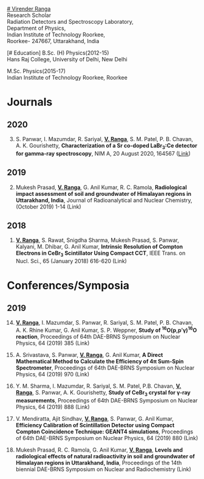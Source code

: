 [# Virender Ranga](https://rangavirender.github.io/lab/)\
Research Scholar\
Radiation Detectors and Spectroscopy Laboratory,\
Department of Physics,\
Indian Institute of Technology Roorkee,\
Roorkee- 247667, Uttarakhand, India

[# Education]
B.Sc. (H) Physics(2012-15)\
Hans Raj College, University of Delhi, New Delhi

M.Sc. Physics(2015-17)\
Indian Institute of Technology Roorkee, Roorkee

# Journals
## 2020
3. S. Panwar, I. Mazumdar, R. Sariyal, **<ins>V. Ranga</ins>**, S. M. Patel, P. B. Chavan, A. K. Gourishetty, **Characterization of a Sr co-doped LaBr<sub>3</sub>:Ce detector for gamma-ray spectroscopy**, NIM A, 20 August 2020, 164567 ([Link](https://doi.org/10.1016/j.nima.2020.164567))

## 2019
2. Mukesh Prasad, **<ins>V. Ranga</ins>**, G. Anil Kumar, R. C. Ramola, **Radiological impact assessment of soil and groundwater of Himalayan regions in Uttarakhand, India**, Journal of Radioanalytical and Nuclear Chemistry, (October 2019) 1-14 (Link) 

## 2018
1. **<ins>V. Ranga</ins>**, S. Rawat, Snigdha Sharma, Mukesh Prasad, S. Panwar, Kalyani, M. Dhibar, G. Anil Kumar, **Intrinsic Resolution of Compton Electrons in CeBr<sub>3</sub> Scintillator Using Compact CCT**, IEEE Trans. on Nucl. Sci., 65 (January 2018) 616-620 (Link) 

# Conferences/Symposia
## 2019
14. **<ins>V. Ranga</ins>**, I. Mazumdar, S. Panwar, R. Sariyal, S. M. Patel, P. B. Chavan, A. K. Rhine Kumar, G. Anil Kumar, S. P. Weppner, **Study of <sup>16</sup>O(p,p&prime;&gamma;)<sup>16</sup>O  reaction**, Proceedings of 64th DAE-BRNS Symposium on Nuclear Physics, 64 (2019) 385 (Link)

13. A. Srivastava, S. Panwar, **<ins>V. Ranga</ins>**, G. Anil Kumar, **A Direct Mathematical Method to Calculate the Efficiency of 4π Sum-Spin Spectrometer**, Proceedings of 64th DAE-BRNS Symposium on Nuclear Physics, 64 (2019) 970 (Link)

12. Y. M. Sharma, I. Mazumdar, R. Sariyal, S. M. Patel, P.B. Chavan, **<ins>V. Ranga</ins>**, S. Panwar, A. K. Gourishetty, **Study of CeBr<sub>3</sub>  crystal for γ-ray measurements**, Proceedings of 64th DAE-BRNS Symposium on Nuclear Physics, 64 (2019) 888 (Link)   

11. V. Mendiratta, Ajit Sindhav, **<ins>V. Ranga</ins>**, S. Panwar, G. Anil Kumar, **Efficiency Calibration of Scintillation Detector using Compact Compton Coincidence Technique: GEANT4 simulations**, Proceedings of 64th DAE-BRNS Symposium on Nuclear Physics, 64 (2019) 880 (Link)  

10. Mukesh Prasad, R. C. Ramola, G. Anil Kumar, **<ins>V. Ranga</ins>**, **Levels and radiological effects of natural radioactivity in soil and groundwater of Himalayan regions in Uttarakhand, India**, Proceedings of the 14th biennial DAE-BRNS Symposium on Nuclear and Radiochemistry (Link) 
